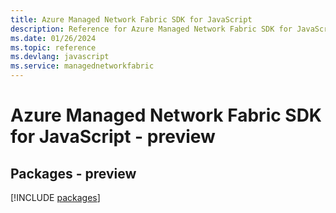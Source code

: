```yaml
---
title: Azure Managed Network Fabric SDK for JavaScript
description: Reference for Azure Managed Network Fabric SDK for JavaScript
ms.date: 01/26/2024
ms.topic: reference
ms.devlang: javascript
ms.service: managednetworkfabric
---
```

# Azure Managed Network Fabric SDK for JavaScript - preview
## Packages - preview
[!INCLUDE [packages](managed-network-fabric-index.md)]